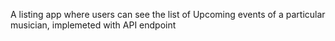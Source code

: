   A listing app where users can see the list of Upcoming events of a particular musician, implemeted with API endpoint
